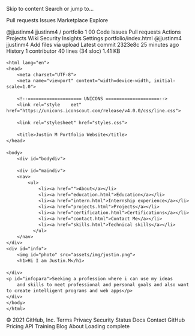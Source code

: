 Skip to content
Search or jump to…

Pull requests
Issues
Marketplace
Explore
 
@jjustinm4 
jjustinm4
/
portfolio
1
00
Code
Issues
Pull requests
Actions
Projects
Wiki
Security
Insights
Settings
portfolio/index.html
@jjustinm4
jjustinm4 Add files via upload
Latest commit 2323e8c 25 minutes ago
 History
 1 contributor
40 lines (34 sloc)  1.41 KB
  
<!DOCTYPE html>
    <html lang="en">
    <head>
        <meta charset="UTF-8">
        <meta name="viewport" content="width=device-width, initial-scale=1.0">

        <!--==================== UNICONS ====================-->
        <link rel="style    eet" href="https://unicons.iconscout.com/release/v4.0.0/css/line.css">
        
        <link rel="stylesheet" href="styles.css">

        <title>Justin M Portfolio Website</title>
    </head>
    
    <body>
        <div id="bodydiv">
            
        <div id="maindiv">
        <nav>
            <ul>
                <li><a href="">About</a></li>
                <li><a href="education.html">Education</a></li>
                <li><a href="intern.html">Internship experience</a></li>
                <li><a href="projects.html">Projects</a></li>
                <li><a href="certification.html">Certifications</a></li>
                <li><a href="contact.html">Contact Me</a></li>
                <li><a href="skills.html">Technical skills</a></li>
              </ul>
        </nav>
    </div>
    <div id="info">
        <img id="photo" src="assets/img/justin.png">
        <h1>Hi I am Justin.M</h1>
        
    </div>
    <p id="infopara">Seeking a profession where i can use my ideas
        and skills to meet professional and personal goals and also want to create intelligent programs and web apps</p>
    </div>
    </body>
    </html>
© 2021 GitHub, Inc.
Terms
Privacy
Security
Status
Docs
Contact GitHub
Pricing
API
Training
Blog
About
Loading complete
